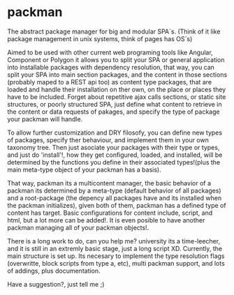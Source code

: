 # packman
The abstract package manager for big and modular SPA´s.
(Think of it like package management in unix systems, think of pages has OS´s)

Aimed to be used with other current web programing tools like Angular, Component or Polygon it allows you to split your SPA or general application into installable packages with dependency resolution, that way, you can split your SPA into main section packages, and the content in those sections (probably maped to a REST api too) as content type packages, that are loaded and handle their installation on ther own, on the place or places they have to be included. Forget about repetitive ajax calls sections, or static site structures, or poorly structured SPA, just define what content to retrieve in the content or data requests of pakages, and specify the type of package your packman will handle.

To allow further customization and DRY filosofy, you can define new types of packages, specify ther behaviour, and implement them in your own taxonomy tree. Then just asociate your packages with their type or types, and just do 'install'!, how they get configured, loaded, and installed, will be determined by the functions you define in their associated types!(plus the main meta-type object of your packman has a basis).

That way, packman its a multicontent manager, the basic behavior of a packman its determined by a meta-type (default behavior of all packages) and a root-package (the depency all packages have and its installed when the packman initializes), given both of them, packman has a defined type of content has target. Basic configurations for content include, script, and html, but a lot more can be added!. It is even posible to have another packman managing all of your packman objects!.

There is a long work to do, can you help me? university its a time-leecher, and it is still in an extremly basic stage, just a long script XD.
Currently, the main structure is set up. Its necesary to implement the type resolution flags (overwritte, block scripts from type a, etc), multi packman support, and lots of addings, plus documentation.

Have a suggestion?, just tell me ;)

